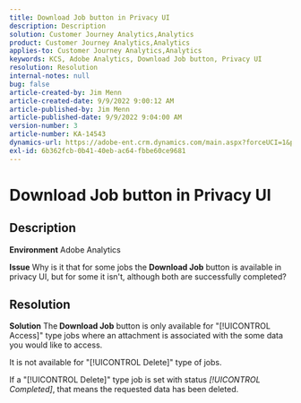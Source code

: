 ```yaml
---
title: Download Job button in Privacy UI
description: Description
solution: Customer Journey Analytics,Analytics
product: Customer Journey Analytics,Analytics
applies-to: Customer Journey Analytics,Analytics
keywords: KCS, Adobe Analytics, Download Job button, Privacy UI
resolution: Resolution
internal-notes: null
bug: false
article-created-by: Jim Menn
article-created-date: 9/9/2022 9:00:12 AM
article-published-by: Jim Menn
article-published-date: 9/9/2022 9:04:00 AM
version-number: 3
article-number: KA-14543
dynamics-url: https://adobe-ent.crm.dynamics.com/main.aspx?forceUCI=1&pagetype=entityrecord&etn=knowledgearticle&id=df343ccf-1d30-ed11-9db1-0022480866ad
exl-id: 6b362fcb-0b41-40eb-ac64-fbbe60ce9681
---
```

# Download Job button in Privacy UI

## Description


<b>Environment</b>
 Adobe Analytics

<b>Issue</b>
 Why is it that for some jobs the <b>Download Job</b> button is available in privacy UI, but for some it isn't, although both are successfully completed?


## Resolution


<b>Solution</b>
The<b> Download Job</b> button is only available for "[!UICONTROL Access]" type jobs where an attachment is associated with the some data you would like to access.

It is not available for "[!UICONTROL Delete]" type of jobs.

If a "[!UICONTROL Delete]" type job is set with status *[!UICONTROL Completed]*, that means the requested data has been deleted.
